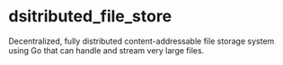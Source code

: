 # dsitributed_file_store
Decentralized, fully distributed content-addressable file storage system using Go that can handle and stream very large files.
